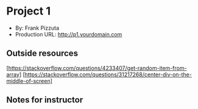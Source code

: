 # Project 1
+ By: Frank Pizzuta
+ Production URL: <http://p1.yourdomain.com>

## Outside resources
[https://stackoverflow.com/questions/4233407/get-random-item-from-array]
[https://stackoverflow.com/questions/31217268/center-div-on-the-middle-of-screen]

## Notes for instructor


